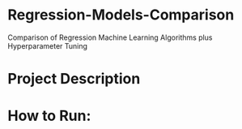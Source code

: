 # Regression-Models-Comparison
Comparison of Regression Machine Learning Algorithms plus Hyperparameter Tuning

<h1>Project Description</h1>



<h1>How to Run:</h1>
